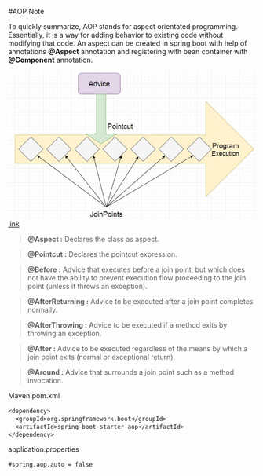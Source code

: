 #AOP Note

To quickly summarize, AOP stands for aspect orientated programming. Essentially, it is a way for adding behavior to existing code without modifying that code.
An aspect can be created in spring boot with help of annotations **@Aspect** annotation and registering with bean container with **@Component** annotation.

![image](img.png)
[link](https://www.javainuse.com/spring/spring-boot-aop)

>**@Aspect :** Declares the class as aspect.

>**@Pointcut :** Declares the pointcut expression.
 
>**@Before :** Advice that executes before a join point, but which does not have the ability to prevent execution flow proceeding to the join point (unless it throws an exception).

>**@AfterReturning :** Advice to be executed after a join point completes normally.

>**@AfterThrowing :** Advice to be executed if a method exits by throwing an exception.

>**@After :** Advice to be executed regardless of the means by which a join point exits (normal or exceptional return).

>**@Around :** Advice that surrounds a join point such as a method invocation.

Maven pom.xml
```
<dependency>
  <groupId>org.springframework.boot</groupId>
  <artifactId>spring-boot-starter-aop</artifactId>
</dependency>
```
application.properties
```
#spring.aop.auto = false
```